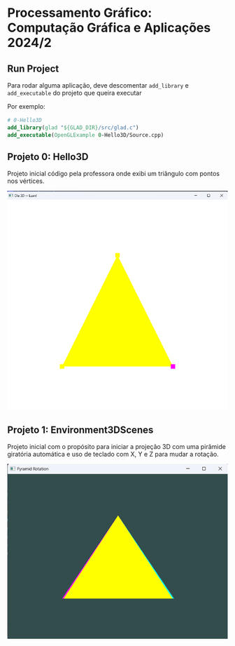# Processamento Gráfico: Computação Gráfica e Aplicações 2024/2

## Run Project
Para rodar alguma aplicação, deve descomentar ```add_library``` e ```add_executable``` do projeto que
queira executar

Por exemplo:
````cmake
# 0-Hello3D
add_library(glad "${GLAD_DIR}/src/glad.c")
add_executable(OpenGLExample 0-Hello3D/Source.cpp)
````

## Projeto 0: Hello3D
Projeto inicial código pela professora onde exibi um triângulo com pontos nos vértices.

![img.png](0-Hello3D/Triangle-with-points.png)

## Projeto 1: Environment3DScenes
Projeto inicial com o propósito para iniciar a projeção 3D com uma pirâmide giratória automática
e uso de teclado com X, Y e Z para mudar a rotação.

![img.png](1-Environment3DScenes/pyramid.png)


